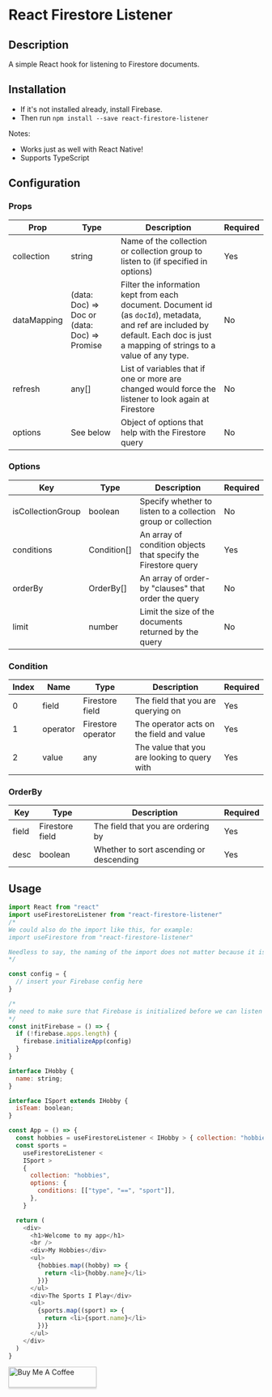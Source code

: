 # React Firestore Listener

## Description

A simple React hook for listening to Firestore documents.

## Installation

- If it's not installed already, install Firebase.
- Then run `npm install --save react-firestore-listener`

Notes:

- Works just as well with React Native!
- Supports TypeScript

## Configuration

### Props

| Prop        | Type                                              | Description                                                                                                                                                                        | Required |
| ----------- | ------------------------------------------------- | ---------------------------------------------------------------------------------------------------------------------------------------------------------------------------------- | -------- |
| collection  | string                                            | Name of the collection or collection group to listen to (if specified in options)                                                                                                  | Yes      |
| dataMapping | (data: Doc) => Doc or (data: Doc) => Promise<Doc> | Filter the information kept from each document. Document id (as `docId`), metadata, and ref are included by default. Each doc is just a mapping of strings to a value of any type. | No       |
| refresh     | any[]                                             | List of variables that if one or more are changed would force the listener to look again at Firestore                                                                              | No       |
| options     | See below                                         | Object of options that help with the Firestore query                                                                                                                               | No       |

### Options

| Key               | Type        | Description                                                    | Required |
| ----------------- | ----------- | -------------------------------------------------------------- | -------- |
| isCollectionGroup | boolean     | Specify whether to listen to a collection group or collection  | No       |
| conditions        | Condition[] | An array of condition objects that specify the Firestore query | Yes      |
| orderBy           | OrderBy[]   | An array of order-by "clauses" that order the query            | No       |
| limit             | number      | Limit the size of the documents returned by the query          | No       |

### Condition

| Index | Name     | Type               | Description                                  | Required |
| ----- | -------- | ------------------ | -------------------------------------------- | -------- |
| 0     | field    | Firestore field    | The field that you are querying on           | Yes      |
| 1     | operator | Firestore operator | The operator acts on the field and value     | Yes      |
| 2     | value    | any                | The value that you are looking to query with | Yes      |

### OrderBy

| Key   | Type            | Description                             | Required |
| ----- | --------------- | --------------------------------------- | -------- |
| field | Firestore field | The field that you are ordering by      | Yes      |
| desc  | boolean         | Whether to sort ascending or descending | Yes      |

## Usage

```javascript
import React from "react"
import useFirestoreListener from "react-firestore-listener"
/*
We could also do the import like this, for example:
import useFirestore from "react-firestore-listener"

Needless to say, the naming of the import does not matter because it is a default export.
*/

const config = {
  // insert your Firebase config here
}

/*
We need to make sure that Firebase is initialized before we can listen to documents.
*/
const initFirebase = () => {
  if (!firebase.apps.length) {
    firebase.initializeApp(config)
  }
}

interface IHobby {
  name: string;
}

interface ISport extends IHobby {
  isTeam: boolean;
}

const App = () => {
  const hobbies = useFirestoreListener < IHobby > { collection: "hobbies" }
  const sports =
    useFirestoreListener <
    ISport >
    {
      collection: "hobbies",
      options: {
        conditions: [["type", "==", "sport"]],
      },
    }

  return (
    <div>
      <h1>Welcome to my app</h1>
      <br />
      <div>My Hobbies</div>
      <ul>
        {hobbies.map((hobby) => {
          return <li>{hobby.name}</li>
        })}
      </ul>
      <div>The Sports I Play</div>
      <ul>
        {sports.map((sport) => {
          return <li>{sport.name}</li>
        })}
      </ul>
    </div>
  )
}
```

<a href="https://www.buymeacoffee.com/patrickspafford" target="_blank"><img src="https://www.buymeacoffee.com/assets/img/custom_images/orange_img.png" alt="Buy Me A Coffee" style="height: 41px !important;width: 174px !important;box-shadow: 0px 3px 2px 0px rgba(190, 190, 190, 0.5) !important;-webkit-box-shadow: 0px 3px 2px 0px rgba(190, 190, 190, 0.5) !important;" ></a>
